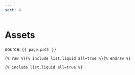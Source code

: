 ```yaml
---
sort: 4
---
```

# Assets

source: `{{ page.path }}`

```
{% raw %}{% include list.liquid all=true %}{% endraw %}

{% include list.liquid all=true %}
```
